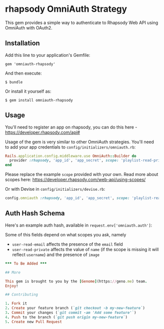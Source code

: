 # rhapsody OmniAuth Strategy

This gem provides a simple way to authenticate to Rhapsody Web API using OmniAuth with OAuth2.

## Installation

Add this line to your application's Gemfile:

    gem 'omniauth-rhapsody'

And then execute:

    $ bundle

Or install it yourself as:

    $ gem install omniauth-rhapsody

## Usage

You'll need to register an app on rhapsody, you can do this here - https://developer.rhapsody.com/api#

Usage of the gem is very similar to other OmniAuth strategies.
You'll need to add your app credentials to `config/initializers/omniauth.rb`:

```ruby
Rails.application.config.middleware.use OmniAuth::Builder do
  provider :rhapsody, 'app_id', 'app_secret', scope: 'playlist-read-private user-read-private user-read-email'
end
```

Please replace the example `scope` provided with your own.
Read more about scopes here: https://developer.rhapsody.com/web-api/using-scopes/

Or with Devise in `config/initializers/devise.rb`:

```ruby
config.omniauth :rhapsody, 'app_id', 'app_secret', scope: 'playlist-read-private user-read-private user-read-email'
```

## Auth Hash Schema

Here's an example auth hash, available in `request.env['omniauth.auth']`:

Some of this fields depend on what scopes you ask, namely

* `user-read-email` affects the presence of the `email` field
* `user-read-private` affects the value of `name` (if the scope is
  missing it will reflect `username`) and the presence of
 `image`

```ruby
*** To Be Added ***

## More

This gem is brought to you by the [Genome](https://geno.me) team.
Enjoy!

## Contributing

1. Fork it
2. Create your feature branch (`git checkout -b my-new-feature`)
3. Commit your changes (`git commit -am 'Add some feature'`)
4. Push to the branch (`git push origin my-new-feature`)
5. Create new Pull Request
